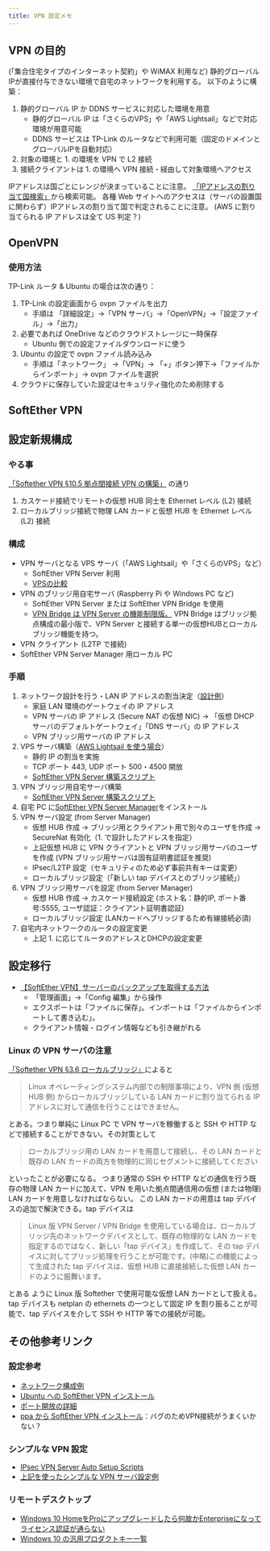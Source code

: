```yaml
---
title: VPN 設定メモ
---
```


## VPN の目的

(「集合住宅タイプのインターネット契約」や WiMAX 利用など)
静的グローバルIPが直接付与できない環境で自宅のネットワークを利用する。
以下のように構築：

1. 静的グローバル IP か DDNS サービスに対応した環境を用意
   - 静的グローバル IP は「さくらのVPS」や「AWS Lightsail」などで対応環境が用意可能
   - DDNS サービスは TP-Link のルータなどで利用可能（固定のドメインとグローバルIPを自動対応）
2. 対象の環境と 1. の環境を VPN で L2 接続
3. 接続クライアントは 1. の環境へ VPN 接続・経由して対象環境へアクセス

IPアドレスは国ごとにレンジが決まっていることに注意。
[「IPアドレスの割り当て国検索」](https://testpage.jp/tool/ip_address_country.php)から検索可能。
各種 Web サイトへのアクセスは（サーバの設置国に関わらず）IPアドレスの割り当て国で判定されることに注意。
(AWS に割り当てられる IP アドレスは全て US 判定？)

## OpenVPN

### 使用方法

TP-Link ルータ & Ubuntu の場合は次の通り：

1. TP-Link の設定画面から ovpn ファイルを出力
   - 手順は 「詳細設定」→「VPN サーバ」→「OpenVPN」→「設定ファイル」→「出力」
2. 必要であれば OneDrive などのクラウドストレージに一時保存
   - Ubuntu 側での設定ファイルダウンロードに使う
3. Ubuntu の設定で ovpn ファイル読み込み
   - 手順は「ネットワーク」 →「VPN」→ 「+」ボタン押下→「ファイルからインポート」→ ovpn ファイルを選択
4. クラウドに保存していた設定はセキュリティ強化のため削除する

## SoftEther VPN

## 設定新規構成

### やる事

[「Softether VPN §10.5 拠点間接続 VPN の構築」](https://ja.softether.org/4-docs/1-manual/A/10.5)
の通り

1. カスケード接続でリモートの仮想 HUB 同士を Ethernet レベル (L2) 接続
2. ローカルブリッジ接続で物理 LAN カードと仮想 HUB を Ethernet レベル (L2) 接続

### 構成

- VPN サーバとなる VPS サーバ（「AWS Lightsail」や「さくらのVPS」など）
  - SoftEther VPN Server 利用
  - [VPSの比較](https://qiita.com/sakarush/items/554dcf920585a8480542)
- VPN のブリッジ用自宅サーバ (Raspberry Pi や Windows PC など)
  - SoftEther VPN Server または SoftEther VPN Bridge を使用
  - [VPN Bridge は VPN Server の機能制限版。](https://ja.softether.org/4-docs/1-manual/5/5.3_Differences_between_VPN_Server_and_VPN_Bridge)
      VPN Bridge はブリッジ拠点構成の最小版で、VPN Server と接続する単一の仮想HUBとローカルブリッジ機能を持つ。
- VPN クライアント (L2TP で接続)
- SoftEther VPN Server Manager 用ローカル PC

### 手順

1. ネットワーク設計を行う・LAN IP アドレスの割当決定（[設計例](https://dsp74118.blogspot.com/2016/02/vpssoftether-vpnlan.html)）
    - 家庭 LAN 環境のゲートウェイの IP アドレス
    - VPN サーバの IP アドレス (Secure NAT の仮想 NIC)
    → 「仮想 DHCP サーバのデフォルトゲートウェイ」「DNS サーバ」の IP アドレス
    - VPN ブリッジ用サーバの IP アドレス
2. VPS サーバ構築（[AWS Lightsail を使う場合](https://www.episode02.com/entry/2018/10/03/230945)）
    - 静的 IP の割当を実施
    - TCP ポート 443, UDP ポート 500・4500 開放
    - [SoftEther VPN Server 構築スクリプト](https://github.com/applejxd/softether-setup)
3. VPN ブリッジ用自宅サーバ構築
    - [SoftEther VPN Server 構築スクリプト](https://github.com/applejxd/softether-setup)
4. 自宅 PC に[SoftEther VPN Server Manager](https://www.softether-download.com/ja.aspx?product=softether)をインストール
5. VPN サーバ設定 (from Server Manager)
    - 仮想 HUB 作成 → ブリッジ用とクライアント用で別々のユーザを作成 → SecureNat 有効化（1. で設計したアドレスを指定）
    - 上記仮想 HUB に VPN クライアントと VPN ブリッジ用サーバのユーザを作成
    (VPN ブリッジ用サーバは固有証明書認証を推奨)
    - IPsec/L2TP 設定（セキュリティのため必ず事前共有キーは変更）
    - ローカルブリッジ設定（「新しい tap デバイスとのブリッジ接続」）
6. VPN ブリッジ用サーバを設定 (from Server Manager)
    - 仮想 HUB 作成 → カスケード接続設定 (ホスト名：静的IP, ポート番号:5555, ユーザ認証：クライアント証明書認証)
    - ローカルブリッジ設定 (LANカードへブリッジするため有線接続必須)
7. 自宅内ネットワークのルータの設定変更
    - 上記 1. に応じてルータのアドレスとDHCPの設定変更

## 設定移行

- [【SoftEther VPN】サーバーのバックアップを取得する方法](https://office54.net/iot/app/softether-vpn-backup)
  - 「管理画面」→「Config 編集」から操作
  - エクスポートは「ファイルに保存」。インポートは「ファイルからインポートして書き込む」。
  - クライアント情報・ログイン情報なども引き継がれる

### Linux の VPN サーバの注意

[「Softether VPN §3.6 ローカルブリッジ」](https://ja.softether.org/4-docs/1-manual/3/3.6)によると

> Linux オペレーティングシステム内部での制限事項により、VPN 側 (仮想 HUB 側) からローカルブリッジしている LAN カードに割り当てられる IP アドレスに対して通信を行うことはできません。

とある。つまり単純に Linux PC で VPN サーバを稼働すると SSH や HTTP などで接続することができない。その対策として

> ローカルブリッジ用の LAN カードを用意して接続し、その LAN カードと既存の LAN カードの両方を物理的に同じセグメントに接続してください

といったことが必要になる。
つまり通常の SSH や HTTP などの通信を行う既存の物理 LAN カードに加えて、VPN を用いた拠点間通信用の仮想 (または物理) LAN カードを用意しなければならない。
この LAN カードの用意は tap デバイスの追加で解決できる。tap デバイスは

 > Linux 版 VPN Server / VPN Bridge を使用している場合は、ローカルブリッジ先のネットワークデバイスとして、既存の物理的な LAN カードを指定するのではなく、新しい「tap デバイス」を作成して、その tap デバイスに対してブリッジ処理を行うことが可能です。(中略)この機能によって生成された tap デバイスは、仮想 HUB に直接接続した仮想 LAN カードのように振舞います。

とある ように Linux 版 Softether で使用可能な仮想 LAN カードとして扱える。
tap デバイスも netplan の ethernets の一つとして固定 IP を割り振ることが可能で、tap デバイスを介して SSH や HTTP 等での接続が可能。

## その他参考リンク

### 設定参考

- [ネットワーク構成例](http://gachi3lab.blogspot.com/2017/09/vpsvpn.html)
- [Ubuntu への SoftEther VPN インストール](https://qiita.com/rimksky/items/e169f9af83ce472b4ce3)
- [ポート開放の詳細](http://www.ranran.mydns.jp/blog/?p=195)
- [ppa から SoftEther VPN インストール](https://zenn.dev/nemuki/articles/aa5b93e506f765)：バグのためVPN接続がうまくいかない？

### シンプルな VPN 設定

- [IPsec VPN Server Auto Setup Scripts](https://github.com/hwdsl2/setup-ipsec-vpn)
- [上記を使ったシンプルな VPN サーバ設定例](https://engineers.weddingpark.co.jp/aws-cli-amazon-lightsail/)

### リモートデスクトップ

- [Windows 10 HomeをProにアップグレードしたら何故かEnterpriseになってライセンス認証が通らない](https://www.nedia.ne.jp/blog/tech/2019/06/11/14605)
- [Windows 10 の汎用プロダクトキー一覧](https://chirashi.twittospia.com/%E6%8A%80%E8%A1%93/windows-10%E3%81%AE%E6%B1%8E%E7%94%A8%E3%83%97%E3%83%AD%E3%83%80%E3%82%AF%E3%83%88%E3%82%AD%E3%83%BC%E3%81%A8%E3%81%AF%E4%BD%95%E3%81%A7%E3%81%99%E3%81%8B%EF%BC%9F%E3%81%9D%E3%82%8C%E3%82%89%E3%82%92/2020-10-18/)
